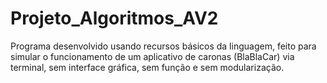 # Projeto_Algoritmos_AV2
Programa desenvolvido usando recursos básicos da linguagem, feito para simular o funcionamento de um aplicativo de caronas (BlaBlaCar) via terminal, sem interface gráfica, sem função e sem modularização.
